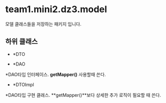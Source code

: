 # team1.mini2.dz3.model

모델 클래스들을 저장하는 패키지 입니다.

## 하위 클래스

- \*DTO

- \*DAO

\*DAO타입 인터페이스. **getMapper()** 사용할때 쓴다.

- \*DTOImpl

\*DAO타입 구현 클래스. **getMapper()**보다 상세한 추가 로직이 필요할 때 쓴다.